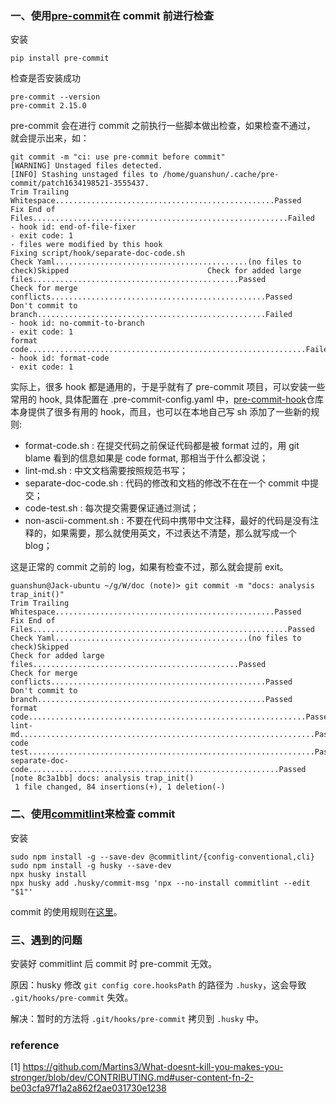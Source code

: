 ### 一、使用[pre-commit](https://pre-commit.com/#intro)在 commit 前进行检查

安装

```plain
pip install pre-commit
```

检查是否安装成功

```plain
pre-commit --version
pre-commit 2.15.0
```

pre-commit 会在进行 commit 之前执行一些脚本做出检查，如果检查不通过， 就会提示出来，如：

```plain
git commit -m "ci: use pre-commit before commit"
[WARNING] Unstaged files detected.
[INFO] Stashing unstaged files to /home/guanshun/.cache/pre-commit/patch1634198521-3555437.
Trim Trailing Whitespace.................................................Passed
Fix End of Files.........................................................Failed
- hook id: end-of-file-fixer                                                                                 - exit code: 1                                                                                               - files were modified by this hook                                                                           Fixing script/hook/separate-doc-code.sh
Check Yaml...........................................(no files to check)Skipped                               Check for added large files..............................................Passed                               Check for merge conflicts................................................Passed                               Don't commit to branch...................................................Failed                               - hook id: no-commit-to-branch                                                                               - exit code: 1                                                                                               format code..............................................................Failed                               - hook id: format-code                                                                                       - exit code: 1
```

实际上，很多 hook 都是通用的，于是乎就有了 pre-commit 项目，可以安装一些常用的 hook, 具体配置在 .pre-commit-config.yaml 中，[pre-commit-hook](https://github.com/pre-commit/pre-commit-hooks)仓库本身提供了很多有用的 hook，而且，也可以在本地自己写 sh 添加了一些新的规则:

- format-code.sh : 在提交代码之前保证代码都是被 format 过的，用 git blame 看到的信息如果是 code format, 那相当于什么都没说；
- lint-md.sh : 中文文档需要按照规范书写；
- separate-doc-code.sh : 代码的修改和文档的修改不在在一个 commit 中提交；
- code-test.sh : 每次提交需要保证通过测试；
-  non-ascii-comment.sh : 不要在代码中携带中文注释，最好的代码是没有注释的，如果需要，那么就使用英文，不过表达不清楚，那么就写成一个 blog；

这是正常的 commit 之前的 log，如果有检查不过，那么就会提前 exit。

```plain
guanshun@Jack-ubuntu ~/g/W/doc (note)> git commit -m "docs: analysis trap_init()"
Trim Trailing Whitespace.................................................Passed
Fix End of Files.........................................................Passed
Check Yaml...........................................(no files to check)Skipped
Check for added large files..............................................Passed
Check for merge conflicts................................................Passed
Don't commit to branch...................................................Passed
format code..............................................................Passed
lint-md..................................................................Passed
code test................................................................Passed
separate-doc-code........................................................Passed
[note 8c3a1bb] docs: analysis trap_init()
 1 file changed, 84 insertions(+), 1 deletion(-)
```

### 二、使用[commitlint](https://github.com/conventional-changelog/commitlint)来检查 commit

安装

```plain
sudo npm install -g --save-dev @commitlint/{config-conventional,cli}
sudo npm install -g husky --save-dev
npx husky install
npx husky add .husky/commit-msg 'npx --no-install commitlint --edit "$1"'
```

commit 的使用规则在[这里](https://github.com/conventional-changelog/commitlint/blob/master/%40commitlint/config-conventional/index.js)。

### 三、遇到的问题

安装好 commitlint 后 commit 时 pre-commit 无效。

原因：husky 修改 `git config core.hooksPath` 的路径为 `.husky`，这会导致 `.git/hooks/pre-commit` 失效。

解决：暂时的方法将 `.git/hooks/pre-commit` 拷贝到 `.husky` 中。

### reference

[1] https://github.com/Martins3/What-doesnt-kill-you-makes-you-stronger/blob/dev/CONTRIBUTING.md#user-content-fn-2-be03cfa97f1a2a862f2ae031730e1238
